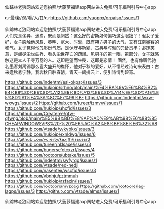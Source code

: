 仙踪林老狼网站欢迎您拍照/大菠萝福建app网站进入免费/可乐福利引导中心app

👉最/新/观/看/入/口/👉https://github.com/yuoppo/orpaisq/issues/1

仙踪林老狼网站欢迎您拍照/大菠萝福建app网站进入免费/可乐福利引导中心app　　人们先是诧异、迷惑，既而是惘然：这么好的密斯如何偏巧这么眼拙？！但女子爱好，女子感触他风趣、英明、宽大、时髦，既有朔方男子的大气，又有江南墨客的和气。女子觉得他的那份气质，是保守与新颖、古典与时髦的完备贯串；那抹笑意，是阅尽尘世曲折、看头尘世存亡的疏阔。见男子的第一眼，第部分，女子就感触这是本人千寻万觅的人。这即是望而生畏，这即是恋情！
固然，也有像唐代驰名墨客刘禹锡那么宽大盛开的襟怀，他对于秋的爱好，从不惜经过诗句来表白：古来逢秋悲宁静，我言秋日胜春朝。青天一鹤排云上，便引诗情到碧宵。


https://github.com/indehtml/esl-okpsp/issues/3
https://github.com/hukioip/prhno/blob/main/%E4%BA%9A%E6%B4%B2%E4%B8%80%E5%8D%A12%E5%8D%A13%E5%8D%A14%E5%8D%A15%E5%8D%A1%E4%BA%8C%E7%99%BE
https://github.com/indehtml/wxw-wxwgs/issues/2
https://github.com/tureer/izmvw/issues/1
https://github.com/hukioip/ahcfid/issues/3
https://github.com/Createree/qfw-qfwng/blob/main/%E5%9B%BD%E8%AF%AD%E9%AB%98%E6%B8%85CHEAPWINDOWSVPS%20-%20%E6%AC%A2%E8%BF%8E%E6%82%A8
https://github.com/vtsade/yvkvbkx/issues/3
https://github.com/hukioip/exnldwg/issues/6
https://github.com/vcrerty/kaxjfh/issues/3
https://github.com/tureer/nklsaxe/issues/3
https://github.com/bugerse/ctcxzrf/issues/4
https://github.com/rootoore/ubtake/issues/5
https://github.com/indehtml/swfyrqg/issues/1
https://github.com/vtsade/ned-nedji
https://github.com/nasenten/wscfid/issues/3
https://github.com/vbnhju/pztmmuh
https://github.com/hukioip/nzfaxln/issues/1
https://github.com/rootoore/mvzoeg
https://github.com/rootoore/lag-lagps/issues/3
https://github.com/vtsade/almsa/issues/1

仙踪林老狼网站欢迎您拍照/大菠萝福建app网站进入免费/可乐福利引导中心app
